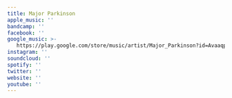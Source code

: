```yaml
---
title: Major Parkinson
apple_music: ''
bandcamp: ''
facebook: ''
google_music: >-
   https://play.google.com/store/music/artist/Major_Parkinson?id=Avaaqpp7vkocyqo6b7vxfbfr4ya
instagram: ''
soundcloud: ''
spotify: ''
twitter: ''
website: ''
youtube: ''
---
```

